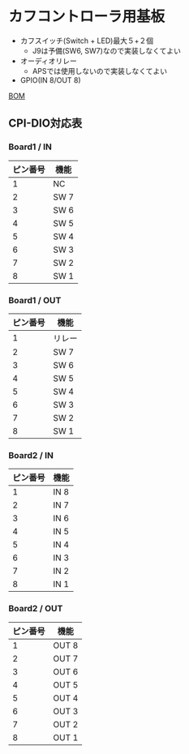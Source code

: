 # カフコントローラ用基板

- カフスイッチ(Switch + LED)最大５+２個  
  - J9は予備(SW6, SW7)なので実装しなくてよい
- オーディオリレー  
  - APSでは使用しないので実装しなくてよい
- GPIO(IN 8/OUT 8)  

[BOM](./BOM.md)

## CPI-DIO対応表

### Board1 / IN

| ピン番号 | 機能 |
| -- | -- |
| 1 | NC |
| 2 | SW 7 |
| 3 | SW 6 |
| 4 | SW 5 |
| 5 | SW 4 |
| 6 | SW 3 |
| 7 | SW 2 |
| 8 | SW 1 |

### Board1 / OUT

| ピン番号 | 機能 |
| -- | -- |
| 1 | リレー |
| 2 | SW 7 |
| 3 | SW 6 |
| 4 | SW 5 |
| 5 | SW 4 |
| 6 | SW 3 |
| 7 | SW 2 |
| 8 | SW 1 |

### Board2 / IN

| ピン番号 | 機能 |
| -- | -- |
| 1 | IN 8 |
| 2 | IN 7 |
| 3 | IN 6 |
| 4 | IN 5 |
| 5 | IN 4 |
| 6 | IN 3 |
| 7 | IN 2 |
| 8 | IN 1 |

### Board2 / OUT

| ピン番号 | 機能 |
| -- | -- |
| 1 | OUT 8 |
| 2 | OUT 7 |
| 3 | OUT 6 |
| 4 | OUT 5 |
| 5 | OUT 4 |
| 6 | OUT 3 |
| 7 | OUT 2 |
| 8 | OUT 1 |
